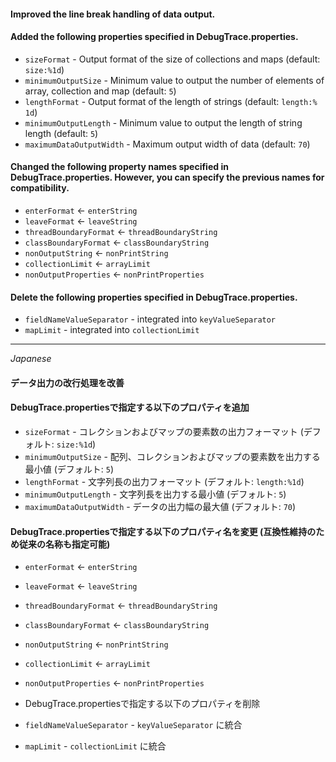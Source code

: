 #### Improved the line break handling of data output.

#### Added the following properties specified in DebugTrace.properties.
* `sizeFormat` - Output format of the size of collections and maps (default: `size:%1d`)
* `minimumOutputSize` - Minimum value to output the number of elements of array, collection and map (default: `5`)
* `lengthFormat` - Output format of the length of strings (default: `length:% 1d`)
* `minimumOutputLength` - Minimum value to output the length of string length (default: `5`)
* `maximumDataOutputWidth` - Maximum output width of data (default: `70`)

#### Changed the following property names specified in DebugTrace.properties. However, you can specify the previous names for compatibility.
* `enterFormat` <- `enterString`
* `leaveFormat` <- `leaveString`
* `threadBoundaryFormat` <- `threadBoundaryString`
* `classBoundaryFormat` <- `classBoundaryString`
* `nonOutputString` <- `nonPrintString`
* `collectionLimit` <- `arrayLimit`
* `nonOutputProperties` <- `nonPrintProperties`

#### Delete the following properties specified in DebugTrace.properties.
* `fieldNameValueSeparator` - integrated into `keyValueSeparator`
* `mapLimit` - integrated into `collectionLimit`

---
*Japanese*

#### データ出力の改行処理を改善

#### DebugTrace.propertiesで指定する以下のプロパティを追加
* `sizeFormat` - コレクションおよびマップの要素数の出力フォーマット (デフォルト: `size:%1d`)
* `minimumOutputSize` - 配列、コレクションおよびマップの要素数を出力する最小値 (デフォルト: `5`)
* `lengthFormat` - 文字列長の出力フォーマット (デフォルト: `length:%1d`)
* `minimumOutputLength` - 文字列長を出力する最小値 (デフォルト: `5`)
* `maximumDataOutputWidth` - データの出力幅の最大値 (デフォルト: `70`)

#### DebugTrace.propertiesで指定する以下のプロパティ名を変更 (互換性維持のため従来の名称も指定可能)
* `enterFormat` <- `enterString`
* `leaveFormat` <- `leaveString`
* `threadBoundaryFormat` <- `threadBoundaryString`
* `classBoundaryFormat` <- `classBoundaryString`
* `nonOutputString` <- `nonPrintString`
* `collectionLimit` <- `arrayLimit`
* `nonOutputProperties` <- `nonPrintProperties`

* DebugTrace.propertiesで指定する以下のプロパティを削除
* `fieldNameValueSeparator` - `keyValueSeparator` に統合
* `mapLimit` - `collectionLimit` に統合
